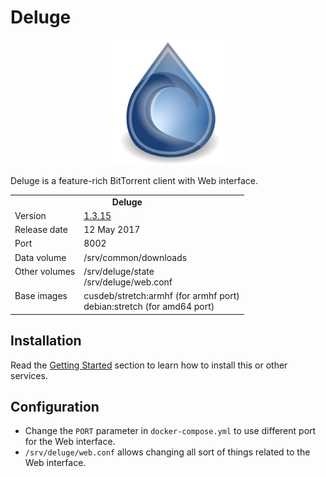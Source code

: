 # Deluge

<p align="center">
    <img src="logo.png" width="200">
</p>

Deluge is a feature-rich BitTorrent client with Web interface.

<table>
  <tr>
    <td align="center" colspan="2"><b>Deluge</b></td>
  </tr>
  <tr>
    <td>Version</td>
    <td><a href="http://dev.deluge-torrent.org/wiki/ReleaseNotes/1.3.15">1.3.15</a></td>
  </tr>
  <tr>
    <td>Release date</td>
    <td>12 May 2017</td>
  </tr>
  <tr>
    <td>Port</td>
    <td>8002</td>
  </tr>
  <tr>
    <td>Data volume</td>
    <td>/srv/common/downloads</td>
  </tr>
  <tr>
    <td valign="top">Other volumes</td>
    <td>
        /srv/deluge/state<br>
        /srv/deluge/web.conf
    </td>
  </tr>
  <tr>
    <td valign="top">Base images</td>
    <td>
        cusdeb/stretch:armhf (for armhf port)<br>
        debian:stretch (for amd64 port)
    </td>
  </tr>
</table>

## Installation

Read the [Getting Started](https://github.com/tolstoyevsky/mmb#getting-started) section to learn how to install this or other services.

## Configuration

* Change the `PORT` parameter in `docker-compose.yml` to use different port for the Web interface.
* `/srv/deluge/web.conf` allows changing all sort of things related to the Web interface.

